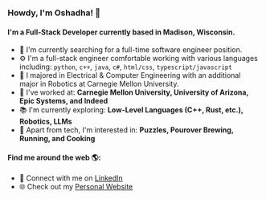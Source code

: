 ### Howdy, I'm Oshadha! 👋

#### I'm a Full-Stack Developer currently based in Madison, Wisconsin.

- 🏢 I'm currently searching for a full-time software engineer position.
- ⚙️ I'm a full-stack engineer comfortable working with various languages including: `python`, `c++`, `java`, `c#`, `html/css`, `typescript/javascript`
- 🏫 I majored in Electrical & Computer Engineering with an additional major in Robotics at Carnegie Mellon University.
- 💼 I've worked at: **Carnegie Mellon University, University of Arizona, Epic Systems, and Indeed**
- 📚 I'm currently exploring: **Low-Level Languages (C++, Rust, etc.), Robotics, LLMs**
- 🧩 Apart from tech, I'm interested in: **Puzzles, Pourover Brewing, Running, and Cooking**

#### Find me around the web 🌎:
- 💼 Connect with me on [LinkedIn](https://www.linkedin.com/in/oshadhagunasekara/)
- 🌐 Check out my [Personal Website](https://ogunasekara.github.io/)
